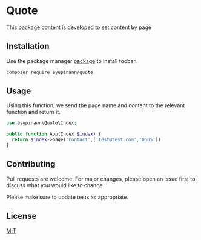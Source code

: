 # Quote

This package content is developed to set content by page

## Installation

Use the package manager [package](https://packagist.org/packages/eyupinann/quote) to install foobar.

```bash
composer require eyupinann/quote
```

## Usage
Using this function, we send the page name and content to the relevant function and return it.

```php
use eyupinann\Quote\Index;

public function App(Index $index) {
  return $index->page('Contact',['test@test.com','0505'])
}
```

## Contributing
Pull requests are welcome. For major changes, please open an issue first to discuss what you would like to change.

Please make sure to update tests as appropriate.

## License
[MIT](https://choosealicense.com/licenses/mit/)
